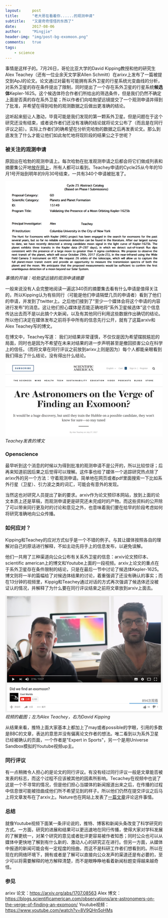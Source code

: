 ```yaml
---
layout:     post
title:      "老大哥在看着你......的观测申请"
subtitle:   "又是奇奇怪怪的东西了"
date:       2017-08-06
author:     "Mingjie"
header-img: "img/post-bg-exomoon.png"
comments:   true
tags:
    - science
---
```


事情是这样子的。7月26日，哥伦比亚大学的David Kipping教授和他的研究生Alex Teachey（还有一位业余天文学家Allen Schmitt）在arixv上发布了一篇被提交到ApJ的论文。论文通过对最有可能拥有系外卫星的行星系统光变曲线的分析，对系外卫星的存在条件提出了限制，同时提出了一个存在系外卫星的行星系统**候选体**Kepler-1625。这个候选体符合作者们所给出的筛选条件，但是我们仍然不确定上面是否真的存在系外卫星；所以作者们向哈勃望远镜提交了一个观测申请并得到了批准，并希望在得到哈勃的观测数据之后做出更准确的结论。

这听起来挺让人激动，毕竟可能是我们发现的第一颗系外卫星。但是问题在于这个研究还没有结束，或者说作者们还没有准确的结论就将论文公布了（而且是在同行评议之前）。实际上作者们的确希望在分析完哈勃的数据之后再发表论文。那么到底发生了什么才能让他们如此匆忙地将现阶段的结果公之于世呢？

### 被关注的观测申请

原因出在哈勃的观测申请上。每次哈勃在批准观测申请之后都会将它们做成列表和摘要集公开地[放在网上](http://www.stsci.edu/hst/proposing/)，所有人都可以看到。Teachey申请的Cycle25从今年的10月1号开始到明年的9月30号结束，一共有340个申请被批准了。

![](/img/in-post/post-exomoon/1-proposal.png)
*事情的开端：哈勃望远镜的观测申请摘要*

一般来说没有人会完整地阅读一遍这340页的摘要集去看有什么申请是值得关注的，所以Kipping认为有些同行（可能是他们申请隔壁几页的申请者）看到了他们的申请，并发到了twitter上。之后他们接到了“至少一个媒体会将这个申请的内容进行发布”的消息。这让他们担心媒体是否能正确地将“系外卫星候选体”这个信息传达出去而不是以此搞个大新闻，以及有其他同行利用这些数据作出确切的结论。所以他们决定在媒体发布之前将手中所有的信息先行公开，就有了这篇arxiv和Alex Teachey写的博文。

在博文中，Teachey写道：
我们对结果非常谨慎，不仅仅是因为希望摆脱尴尬的局面，同时也是因为不希望在未来对结果的进一步声明甚至是撤回损害公众在科学上的信任。（而将文章在同行评议之前放到arixv上则是因为）每个人都能亲眼看到我们得出了什么结论，没有得出什么结论。

![](/img/in-post/post-exomoon/2-blog.png)
*Teachey发表的博文*

### Openscience

最早听到这个消息的时候以为得到批准的观测申请不是公开的，所以比较惊讶；后再来知道前因后果之后觉得可以理解。这件事也给了媒体一个追踪研究热点除了arixv外的另一个方法：守着观测申请。简单地在网页或者pdf里面搜索一下比如系外行星（卫星）、引力波之类的词汇，可能会有意外的发现。

当然这也对研究人员提出了新的要求。arxiv作为论文预印本网站，放到上面的论文本质上还是草稿，而观测申请更是研究还未完成时的产物。而这些资料的公开除了可以带来同行更及时的讨论和意见之外，也意味着我们要在给早的阶段考虑如何将研究准确地向公众传播。

### 如何应对？

Kipping和Teachey的应对方式似乎是一个不错的例子。与其让媒体按照各自的理解对自己的原话进行解释，不如主动先将手上的信息发布，以避免误解。

他们一共用了三种渠道向公众公布有关系外卫星的信息：arxiv论文预印本、scientific american上的博文和Youtube上面的一段视频。arxiv上论文的重点在于系外卫星存在条件限制的结论，只是在最后一节中讨论了候选体Kepler-1625。博文则将一半的篇幅给了对候选体结果的讨论，着重强调了还没有确认的事实；而在13分钟的视频里，Kippig和Teachey通过对话的方式再次强调了候选体还没被证认的情况，并解释了为什么要在同行评议结束之前将文章放到arxiv上面去。

![](/img/in-post/post-exomoon/3-video.png)
*视频的截图；左为Alex Teachey，右为David Kipping*

从结果来看，推特上面大家基本上都加上了may或者possible的字眼，引用的多数是BBC的文章，表达的意思并没有偏离论文作者的想法。唯二看到以为系外卫星已经被确认的页面，一个作者是"Expert in Sports"，另一个是用Universe Sandbox模拟的Youtube视频up主。

### 同行评议

有一点稍微令人担心的是论文的同行评议。有没有经过同行评议一般是文章能否被发表的标志，而这个过程不应该被其他的因素所影响。Tecachey在视频中也说了这是一个不寻常的情况，但是他们担心当媒体的新闻报道出来之后，在传播的过程中信息很可能被扭曲成他们所不希望见到的样子。所以他们仍然在提交评议之后马上将文章发布在了arxiv上。Nature也在网站上发表了[一篇文章](http://www.nature.com/news/why-astronomers-reluctantly-announced-a-possible-exomoon-discovery-1.22377)评论这件事情。

### 总结

就像Youtube视频下面某一条评论说的，推特、博客和新闻头条改变了科学研究的方式。一方面，研究的进展和结果可以更迅速地在同行传播，使得大家对学科发展的了解更统一，对某个研究的意见或者批评更容易被作者知悉；同时公众也可以从媒体中更快地了解到有什么新的、激动人心的研究正在进行。但另一方面，从媒体中报道的新闻可能会有一定程度的扭曲，而这不是科研工作者们想看到的。所以在现在的网络环境下，拥有或者是了解可以直接向公众发声的渠道还是有必要的，至少可以将需要解释的地方解释清楚，而不是眼睁睁地看着新闻标题变得越来越奇怪。

### 参见

arixv 论文：https://arxiv.org/abs/1707.08563
Alex 博文：https://blogs.scientificamerican.com/observations/are-astronomers-on-the-verge-of-finding-an-exomoon/
Youtube视频：https://www.youtube.com/watch?v=8V9QHn5oHMs
